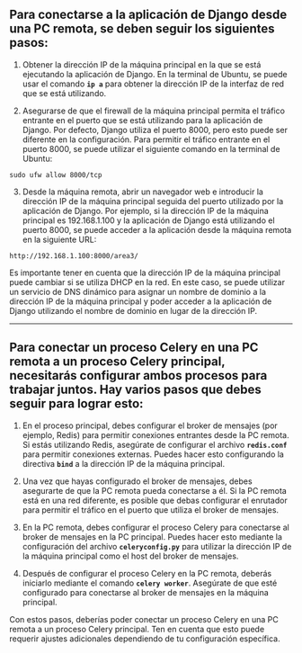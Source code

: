 ## Para conectarse a la aplicación de Django desde una PC remota, se deben seguir los siguientes pasos:

1. Obtener la dirección IP de la máquina principal en la que se está ejecutando la aplicación de Django. En la terminal de Ubuntu, se puede usar el comando **`ip a`** para obtener la dirección IP de la interfaz de red que se está utilizando.

2. Asegurarse de que el firewall de la máquina principal permita el tráfico entrante en el puerto que se está utilizando para la aplicación de Django. Por defecto, Django utiliza el puerto 8000, pero esto puede ser diferente en la configuración. Para permitir el tráfico entrante en el puerto 8000, se puede utilizar el siguiente comando en la terminal de Ubuntu:

``` sudo ufw allow 8000/tcp ```

3. Desde la máquina remota, abrir un navegador web e introducir la dirección IP de la máquina principal seguida del puerto utilizado por la aplicación de Django. Por ejemplo, si la dirección IP de la máquina principal es 192.168.1.100 y la aplicación de Django está utilizando el puerto 8000, se puede acceder a la aplicación desde la máquina remota en la siguiente URL:

``` http://192.168.1.100:8000/area3/ ```

Es importante tener en cuenta que la dirección IP de la máquina principal puede cambiar si se utiliza DHCP en la red. En este caso, se puede utilizar un servicio de DNS dinámico para asignar un nombre de dominio a la dirección IP de la máquina principal y poder acceder a la aplicación de Django utilizando el nombre de dominio en lugar de la dirección IP.

---

## Para conectar un proceso Celery en una PC remota a un proceso Celery principal, necesitarás configurar ambos procesos para trabajar juntos. Hay varios pasos que debes seguir para lograr esto:

1. En el proceso principal, debes configurar el broker de mensajes (por ejemplo, Redis) para permitir conexiones entrantes desde la PC remota. Si estás utilizando Redis, asegúrate de configurar el archivo **`redis.conf`** para permitir conexiones externas. Puedes hacer esto configurando la directiva **`bind`** a la dirección IP de la máquina principal.

2. Una vez que hayas configurado el broker de mensajes, debes asegurarte de que la PC remota pueda conectarse a él. Si la PC remota está en una red diferente, es posible que debas configurar el enrutador para permitir el tráfico en el puerto que utiliza el broker de mensajes.

3. En la PC remota, debes configurar el proceso Celery para conectarse al broker de mensajes en la PC principal. Puedes hacer esto mediante la configuración del archivo **`celeryconfig.py`** para utilizar la dirección IP de la máquina principal como el host del broker de mensajes.

4. Después de configurar el proceso Celery en la PC remota, deberás iniciarlo mediante el comando **`celery worker`**. Asegúrate de que esté configurado para conectarse al broker de mensajes en la máquina principal.

Con estos pasos, deberías poder conectar un proceso Celery en una PC remota a un proceso Celery principal. Ten en cuenta que esto puede requerir ajustes adicionales dependiendo de tu configuración específica.
